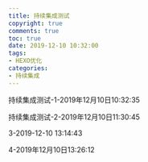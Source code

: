```yaml
---
title: 持续集成测试
copyright: true
comments: true
toc: true
date: 2019-12-10 10:32:00
tags:
- HEXO优化
categories:
- 持续集成
---
```


持续集成测试-1-2019年12月10日10:32:35

持续集成测试-2-2019年12月10日11:30:45

3-2019-12-10 13:14:43

4-2019年12月10日13:26:12